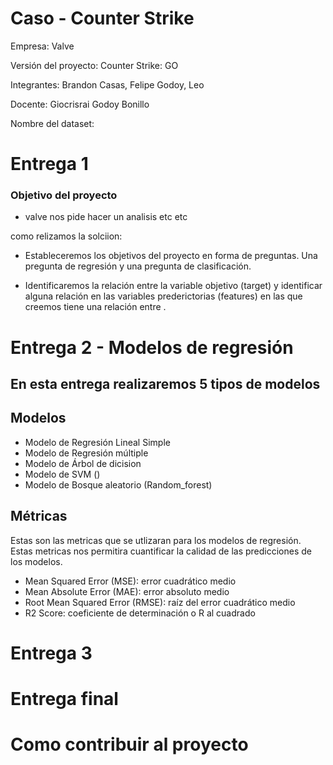 # Caso - Counter Strike

Empresa: Valve

Versión del proyecto: Counter Strike: GO

Integrantes: Brandon Casas, Felipe Godoy, Leo

Docente: Giocrisrai Godoy Bonillo

Nombre del dataset: 

# Entrega 1 

### Objetivo del proyecto

- valve nos pide hacer un analisis etc etc

como relizamos la solciion: 
- Estableceremos los objetivos del proyecto en forma de preguntas. Una pregunta de regresión y una pregunta de clasificación.

- Identificaremos la relación entre la variable objetivo (target) y identificar alguna relación en las variables prederictorias (features) en las que creemos tiene una relación entre .

### 

# Entrega 2 - Modelos de regresión 

En esta entrega realizaremos 5 tipos de modelos
- 

## Modelos 

- Modelo de Regresión Lineal Simple
- Modelo de Regresión múltiple
- Modelo de Árbol de dicision
- Modelo de SVM ()
- Modelo de Bosque aleatorio (Random_forest)

## Métricas 

Estas son las metricas que se utlizaran para los modelos de regresión. Estas metricas nos permitira cuantificar la calidad de las predicciones de los modelos.

- Mean Squared Error (MSE): error cuadrático medio 
- Mean Absolute Error (MAE): error absoluto medio 
- Root Mean Squared Error (RMSE): raíz del error cuadrático medio
- R2 Score: coeficiente de determinación o R al cuadrado




# Entrega 3 

# Entrega final



# Como contribuir al proyecto
